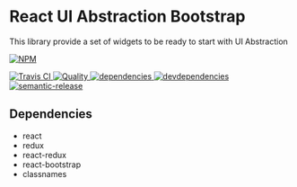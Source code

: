 # React UI Abstraction Bootstrap

This library provide a set of widgets to be ready to start with UI Abstraction


[![NPM][npm-icon] ][npm-url]

[![Travis CI][travis-ci-image] ][travis-ci-url]
[![Quality][quality-badge] ][quality-url]
[![dependencies][dependencies-image] ][dependencies-url]
[![devdependencies][devdependencies-image] ][devdependencies-url]
[![semantic-release](https://img.shields.io/badge/%20%20%F0%9F%93%A6%F0%9F%9A%80-semantic--release-e10079.svg)](https://github.com/semantic-release/semantic-release)

[npm-icon]: https://nodei.co/npm/react-ui-abstraction-bootstrap.png?downloads=true
[npm-url]: https://npmjs.org/package/react-ui-abstraction-bootstrap
[travis-ci-image]: https://travis-ci.org/jmfrancois/react-ui-abstraction-bootstrap.svg?branch=master
[travis-ci-url]: https://travis-ci.org/jmfrancois/react-ui-abstraction-bootstrap

[dependencies-image]: https://david-dm.org/jmfrancois/react-ui-abstraction-bootstrap.png
[dependencies-url]: https://david-dm.org/jmfrancois/react-ui-abstraction-bootstrap
[devdependencies-image]: https://david-dm.org/jmfrancois/react-ui-abstraction-bootstrap/dev-status.png
[devdependencies-url]: https://david-dm.org/jmfrancois/react-ui-abstraction-bootstrap#info=devDependencies

[quality-badge]: http://npm.packagequality.com/shield/react-ui-abstraction-bootstrap.svg
[quality-url]: http://packagequality.com/#?package=react-ui-abstraction-bootstrap


## Dependencies

* react
* redux
* react-redux
* react-bootstrap
* classnames
